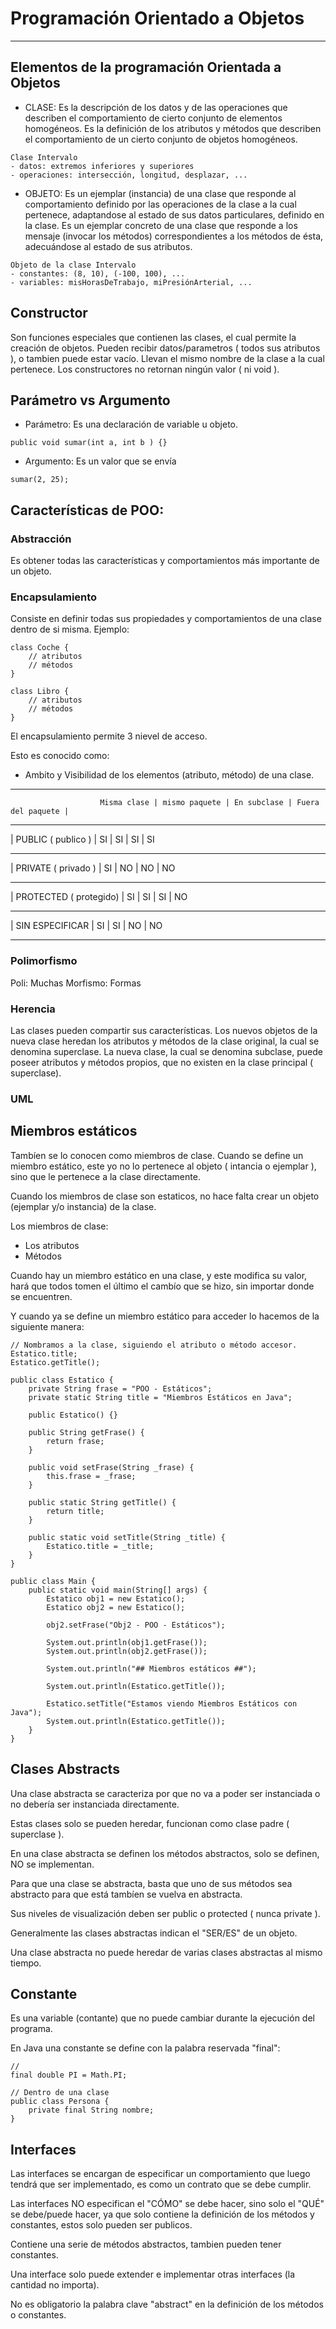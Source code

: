 # Programación Orientado a Objetos

- - - - - - -

## Elementos de la programación Orientada a Objetos

- CLASE:
  Es la descripción de los datos y de las operaciones que describen el
  comportamiento de cierto conjunto de elementos homogéneos.
  Es la definición de los atributos y métodos que describen el comportamiento
  de un cierto conjunto de objetos homogéneos.

```
Clase Intervalo
- datos: extremos inferiores y superiores
- operaciones: intersección, longitud, desplazar, ... 
```

- OBJETO:
  Es un ejemplar (instancia) de una clase que responde al comportamiento
  definido por las operaciones de la clase a la cual pertenece, adaptandose
  al estado de sus datos particulares, definido en la clase.
  Es un ejemplar concreto de una clase que responde a los mensaje (invocar los
  métodos)
  correspondientes a los métodos de ésta, adecuándose al estado de sus
  atributos.

```
Objeto de la clase Intervalo
- constantes: (8, 10), (-100, 100), ...
- variables: misHorasDeTrabajo, miPresiónArterial, ... 
```

## Constructor

Son funciones especiales que contienen las clases, el cual permite la
creación de objetos.
Pueden recibir datos/parametros ( todos sus atributos ), o tambien puede estar
vacío.
Llevan el mismo nombre de la clase a la cual pertenece.
Los constructores no retornan ningún valor ( ni void ).

## Parámetro vs Argumento

- Parámetro: Es una declaración de variable u objeto.

```
public void sumar(int a, int b ) {}
```

- Argumento: Es un valor que se envía

```
sumar(2, 25);
```

## Características de POO:

### Abstracción

Es obtener todas las características y comportamientos más importante de un objeto.

### Encapsulamiento

Consiste en definir todas sus propiedades y comportamientos de una clase dentro de si misma.
Ejemplo:

```
class Coche {
    // atributos
    // métodos
}

class Libro {
    // atributos
    // métodos
}
```

El encapsulamiento permite 3 nievel de acceso.

Esto es conocido como:

- Ambito y Visibilidad de los elementos (atributo, método) de una clase.

- - - -

                        Misma clase | mismo paquete | En subclase | Fuera del paquete |

- - - -
| PUBLIC ( publico )        | SI | SI | SI | SI
- - -
| PRIVATE ( privado )       | SI | NO | NO | NO
- - -
| PROTECTED ( protegido)    | SI | SI | SI | NO
- - -
| SIN ESPECIFICAR | SI | SI | NO | NO
- - -

### Polimorfismo

Poli: Muchas
Morfismo: Formas

### Herencia

Las clases pueden compartir sus características.
Los nuevos objetos de la nueva clase heredan los atributos y métodos de la clase original, la cual se denomina
superclase.
La nueva clase, la cual se denomina subclase, puede poseer atributos y métodos propios, que no existen en la clase
principal ( superclase).

### UML

## Miembros estáticos

Tambíen se lo conocen como miembros de clase.
Cuando se define un miembro estático, este yo no lo pertenece al objeto ( intancia o ejemplar ), sino que le
pertenece a la clase directamente.

Cuando los miembros de clase son estaticos, no hace falta crear un objeto (ejemplar y/o instancia) de la clase.

Los miembros de clase:

- Los atributos
- Métodos

Cuando hay un miembro estático en una clase, y este modifica su valor, hará que todos tomen el último el cambío que
se hizo, sin importar donde se encuentren.

Y cuando ya se define un miembro estático para acceder lo hacemos de la siguiente manera:

```
// Nombramos a la clase, siguiendo el atributo o método accesor.
Estatico.title; 
Estatico.getTitle();
```

```
public class Estatico {
    private String frase = "POO - Estáticos";
	private static String title = "Miembros Estáticos en Java";

	public Estatico() {}

	public String getFrase() {
		return frase;
	}

	public void setFrase(String _frase) {
		this.frase = _frase;
	}

	public static String getTitle() {
		return title;
	}

	public static void setTitle(String _title) {
		Estatico.title = _title;
	}
}

public class Main {
	public static void main(String[] args) {
		Estatico obj1 = new Estatico();
		Estatico obj2 = new Estatico();

		obj2.setFrase("Obj2 - POO - Estáticos");

		System.out.println(obj1.getFrase());
		System.out.println(obj2.getFrase());

		System.out.println("## Miembros estáticos ##");

		System.out.println(Estatico.getTitle());

		Estatico.setTitle("Estamos viendo Miembros Estáticos con Java");
		System.out.println(Estatico.getTitle());
	}
}

```

## Clases Abstracts

Una clase abstracta se caracteriza por que no va a poder ser instanciada o no debería ser instanciada directamente.

Estas clases solo se pueden heredar, funcionan como clase padre ( superclase ).

En una clase abstracta se definen los métodos abstractos, solo se definen, NO se implementan.

Para que una clase se abstracta, basta que uno de sus métodos sea abstracto para que está tambíen se vuelva en
abstracta.

Sus niveles de visualización deben ser public o protected ( nunca private ).

Generalmente las clases abstractas indican el "SER/ES" de un objeto.

Una clase abstracta no puede heredar de varias clases abstractas al mismo tiempo.

## Constante

Es una variable (contante) que no puede cambiar durante la ejecución del programa.

En Java una constante se define con la palabra reservada "final":

```
// 
final double PI = Math.PI;

// Dentro de una clase
public class Persona {
    private final String nombre;
}
```

## Interfaces

Las interfaces se encargan de especificar un comportamiento que luego tendrá que ser implementado, es como un
contrato que se debe cumplir.

Las interfaces NO especifican el "CÓMO" se debe hacer, sino solo el "QUÉ" se debe/puede hacer, ya que solo contiene la 
definición de los métodos y constantes, estos solo pueden ser publicos.

Contiene una serie de métodos abstractos, tambien pueden tener constantes.

Una interface solo puede extender e implementar otras interfaces (la cantidad no importa).

No es obligatorio la palabra clave "abstract" en la definición de los métodos o constantes.





























